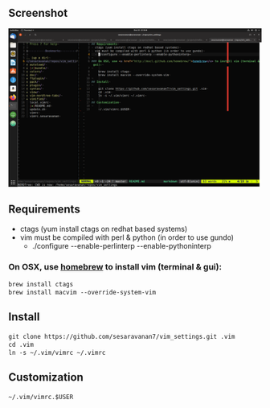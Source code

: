## Screenshot
![alt text](https://github.com/sesaravanan7/vim_settings/blob/master/Screenshot1.png)
## Requirements
- ctags (yum install ctags on redhat based systems)
- vim must be compiled with perl & python (in order to use gundo)
  - ./configure --enable-perlinterp --enable-pythoninterp

### On OSX, use <a href="http://mxcl.github.com/homebrew/">homebrew</a> to install vim (terminal & gui):

    brew install ctags
    brew install macvim --override-system-vim

## Install

    git clone https://github.com/sesaravanan7/vim_settings.git .vim
    cd .vim
    ln -s ~/.vim/vimrc ~/.vimrc

## Customization

    ~/.vim/vimrc.$USER

